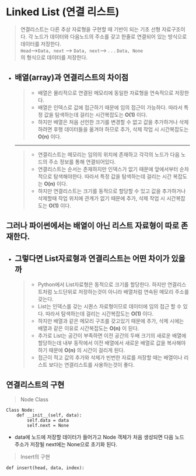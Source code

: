 # Linked List (연결 리스트)
> 연결리스트는 다른 추상 자료형을 구현할 때 기반이 되는 기초 선형 자료구조이다. 각 노드가 데이터와 다음노드의 주소를 갖고 한줄로 연결되어 있는 방식으로 데이터를 저장한다.\
`Head`-->`Data, next` --> `Data, next`--> . . . `Data, None` \
의 형식으로 데이터를 저장한다.

- 배열(array)과 연결리스트의 차이점
    ---
    >- 배열은 물리적으로 연결된 메모리에 동일한 자료형을 연속적으로 저장한다.
    >- 배열은 인덱스로 값에 접근하기 때문에 임의 접근이 가능하다. 따라서 특정 값을 탐색하는데 걸리는 시간복잡도는 **O(1)** 이다.
    >- 하지만 배열은 처음 선언한 크기를 변경할 수 없고 값을 추가하거나 삭제하려면 후행 데이터들을 옮겨야 하므로 추가, 삭제 작업 시 시간복잡도는 **O(n)** 이다. 
    ---
    >- 연결리스트는 메모리는 임의의 위치에 존재하고 각각의 노드가 다음 노드의 주소 정보를 통해 연결되어있다.
    >- 연결리스트는 순서는 존재하지만 인덱스가 없기 때문에 앞에서부터 순차적으로 탐색해야한다. 따라서 특정 값을 탐색하는데 걸리는 시간 복잡도는 **O(n)** 이다. 
    >- 하지만 연결리스트는 크기를 동적으로 할당할 수 있고 값을 추가하거나 삭제할때 작업 위치에 관계가 없기 때문에 추가, 삭제 작업 시 시간복잡도는 **O(1)** 이다. 

## 그러나 파이썬에서는 배열이 아닌 리스트 자료형이 따로 존재한다.
- 그렇다면 List자료형과 연결리스트는 어떤 차이가 있을까
    ---
    >- Python에서 List자료형은 동적으로 크기를 할당한다. 하지만 연결리스트처럼 노드단위로 저장하는것이 아니라 배열처럼 연속된 메모리 주소를 갖는다. 
    >- List는 인덱스를 갖는 시퀀스 자료형이므로 데이터에 임의 접근 할 수 있다. 따라서 탐색하는데 걸리는 시간복잡도는 **O(1)** 이다.
    >- 하지만 배열과 같은 메모리 구조를 갖고있기 때문에 추가, 삭제 시에는 배열과 같은 이유로 시간복잡도는 **O(n)** 이 된다.
    >- 추가로 List는 공간이 부족하면 이전 공간의 두배 크기의 새로운 배열에 할당하는데 내부 동작에서 이전 배열에서 새로운 배열로 값을 복사해야 하기 때문에 **O(n)** 의 시간이 걸리게 된다.
    >- 접근이 적고 값의 추가와 삭제가 빈번한 자료를 저장할 때는 배열이나 리스트 보다는 연결리스트를 사용하는것이 좋다.

## 연결리스트의 구현
> Node Class
```
Class Node: 
    def __init__(self, data): 
        self.data = data
        self.next = None
```
- data에 노드에 저장할 데이터가 들어가고 Node 객체가 처음 생성되면 다음 노드 주소가 저장될 next에는 None으로 초기화 된다.
> Insert의 구현
```
def insert(head, data, index): 
```